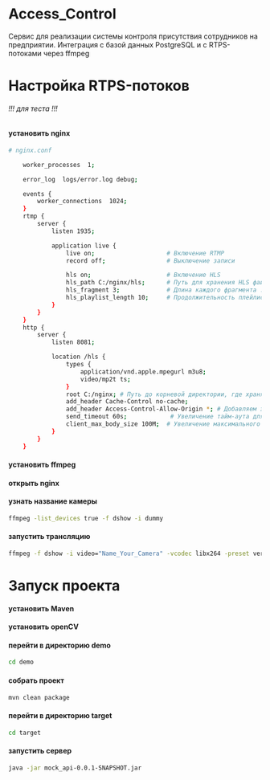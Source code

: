 # Access_Control
Сервис для реализации системы контроля присутствия сотрудников на предприятии.
Интеграция с базой данных PostgreSQL и с RTPS-потоками через ffmpeg

# Настройка RTPS-потоков
###### !!! для теста !!!

#### установить nginx

```bash
# nginx.conf

    worker_processes  1;

    error_log  logs/error.log debug;

    events {
        worker_connections  1024;
    }
    rtmp {
        server {
            listen 1935;

            application live {
                live on;                    # Включение RTMP
                record off;                 # Выключение записи

                hls on;                     # Включение HLS
                hls_path C:/nginx/hls;      # Путь для хранения HLS файлов
                hls_fragment 3;             # Длина каждого фрагмента .ts в секундах
                hls_playlist_length 10;     # Продолжительность плейлиста .m3u8
            }
        }
    }
    http {
        server {
            listen 8081;

            location /hls {
                types {
                    application/vnd.apple.mpegurl m3u8;
                    video/mp2t ts;
                }
                root C:/nginx; # Путь до корневой директории, где хранятся файлы hls
                add_header Cache-Control no-cache;
                add_header Access-Control-Allow-Origin *; # Добавляем заголовок CORS
                send_timeout 60s;            # Увеличение тайм-аута для HTTP-запросов
                client_max_body_size 100M;  # Увеличение максимального размера тела запроса
            }
        }
    }
```

#### установить ffmpeg

#### открыть nginx

#### узнать название камеры

```bash
ffmpeg -list_devices true -f dshow -i dummy
```

#### запустить трансляцию
```bash
ffmpeg -f dshow -i video="Name_Your_Camera" -vcodec libx264 -preset veryfast -tune zerolatency -f flv rtmp://localhost/live/demo
```

# Запуск проекта

#### установить Maven
#### установить openCV
#### перейти в директорию demo
```bash
cd demo
```
#### собрать проект
```bash
mvn clean package
```

#### перейти в директорию target
```bash
cd target
```

#### запустить сервер
```bash
java -jar mock_api-0.0.1-SNAPSHOT.jar
```
